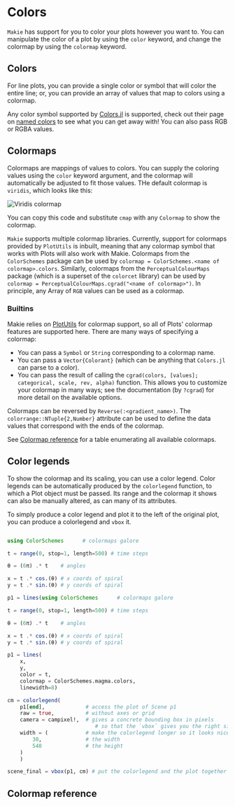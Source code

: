 # Colors

`Makie` has support for you to color your plots however you want to. You can manipulate the color of a plot by using the `color` keyword, and change the colormap by using the `colormap` keyword.

## Colors

For line plots, you can provide a single color or symbol that will color the entire line;
or, you can provide an array of values that map to colors using a colormap.

Any color symbol supported by [Colors.jl](github.com/JuliaGraphics/Colors.jl) is supported, check out their page on [named colors](http://juliagraphics.github.io/Colors.jl/latest/namedcolors.html) to see what you can get away with! You can also pass RGB or RGBA values.

## Colormaps

Colormaps are mappings of values to colors. You can supply the coloring values using the `color` keyword argument, and the colormap will automatically be adjusted to fit those values. THe default colormap is `viridis`, which looks like this:

![Viridis colormap](../assets/viridis.png)

You can copy this code and substitute `cmap` with any `Colormap` to show the colormap.

`Makie` supports multiple colormap libraries. Currently, support for colormaps provided by `PlotUtils` is inbuilt, meaning that any colormap symbol that works with Plots will also work with Makie. Colormaps from the `ColorSchemes` package can be used by `colormap = ColorSchemes.<name of colormap>.colors`. Similarly, colormaps from the `PerceptualColourMaps` package (which is a superset of the `colorcet` library) can be used by `colormap = PerceptualColourMaps.cgrad("<name of colormap>")`. In principle, any Array of `RGB` values can be used as a colormap.

### Builtins

Makie relies on [PlotUtils](http://github.com/JuliaPlots/PlotUtils.jl) for colormap support, so all of Plots' colormap features are supported here. There are many ways of specifying a colormap:

- You can pass a `Symbol` or `String` corresponding to a colormap name.
- You can pass a `Vector{Colorant}` (which can be anything that `Colors.jl` can parse to a color).
- You can pass the result of calling the `cgrad(colors, [values]; categorical, scale, rev, alpha)` function. This allows you to customize your colormap in many ways; see the documentation (by `?cgrad`) for more detail on the available options.

Colormaps can be reversed by `Reverse(:<gradient_name>)`. The `colorrange::NTuple{2,Number}` attribute can be used to define the data values that correspond with the ends of the colormap.

See [Colormap reference](@ref) for a table enumerating all available colormaps.

## Color legends

To show the colormap and its scaling, you can use a color legend. Color legends can be automatically produced by the `colorlegend` function, to which a Plot object must be passed. Its range and the colormap it shows can also be manually altered, as can many of its attributes.

To simply produce a color legend and plot it to the left of the original plot, you can produce a colorlegend and `vbox` it.

```julia

using ColorSchemes      # colormaps galore

t = range(0, stop=1, length=500) # time steps

θ = (6π) .* t    # angles

x = t .* cos.(θ) # x coords of spiral
y = t .* sin.(θ) # y coords of spiral

p1 = lines(using ColorSchemes      # colormaps galore

t = range(0, stop=1, length=500) # time steps

θ = (6π) .* t    # angles

x = t .* cos.(θ) # x coords of spiral
y = t .* sin.(θ) # y coords of spiral

p1 = lines(
    x,
    y,
    color = t,
    colormap = ColorSchemes.magma.colors,
    linewidth=8)

cm = colorlegend(
    p1[end],             # access the plot of Scene p1
    raw = true,          # without axes or grid
    camera = campixel!,  # gives a concrete bounding box in pixels
                            # so that the `vbox` gives you the right size
    width = (            # make the colorlegend longer so it looks nicer
        30,              # the width
        540              # the height
    )
    )

scene_final = vbox(p1, cm) # put the colorlegend and the plot together in a `vbox`

```

## Colormap reference
